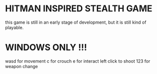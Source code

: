 # HITMAN INSPIRED STEALTH GAME
this game is still in an early stage of development, but it is still kind of playable.
# WINDOWS ONLY !!!
wasd for movement
c for crouch
e for interact
left click to shoot
123 for weapon change